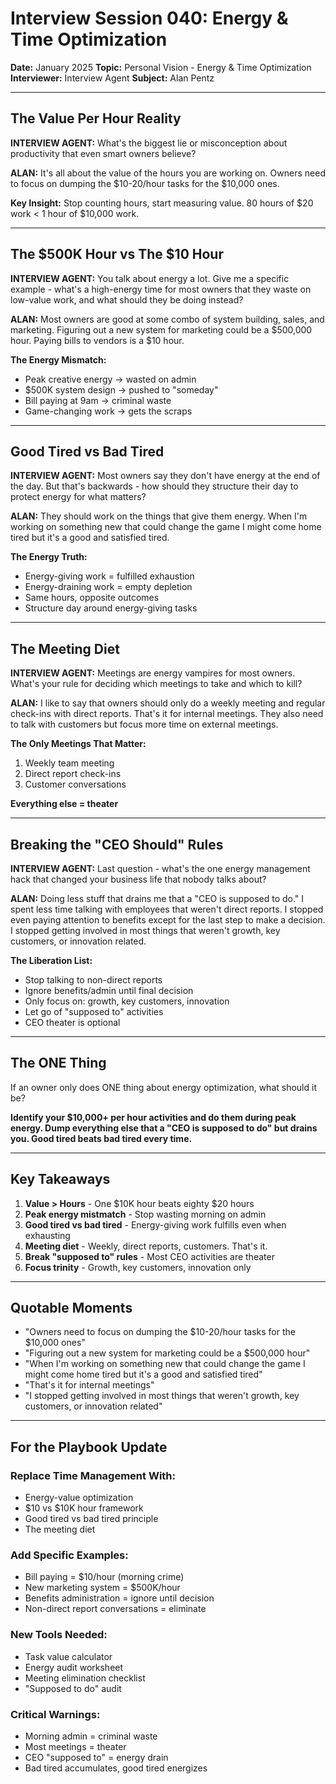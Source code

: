# Interview Session 040: Energy & Time Optimization

**Date:** January 2025
**Topic:** Personal Vision - Energy & Time Optimization
**Interviewer:** Interview Agent
**Subject:** Alan Pentz

---

## The Value Per Hour Reality

**INTERVIEW AGENT:** What's the biggest lie or misconception about productivity that even smart owners believe?

**ALAN:** It's all about the value of the hours you are working on. Owners need to focus on dumping the $10-20/hour tasks for the $10,000 ones.

**Key Insight:** Stop counting hours, start measuring value. 80 hours of $20 work < 1 hour of $10,000 work.

---

## The $500K Hour vs The $10 Hour

**INTERVIEW AGENT:** You talk about energy a lot. Give me a specific example - what's a high-energy time for most owners that they waste on low-value work, and what should they be doing instead?

**ALAN:** Most owners are good at some combo of system building, sales, and marketing. Figuring out a new system for marketing could be a $500,000 hour. Paying bills to vendors is a $10 hour.

**The Energy Mismatch:**
- Peak creative energy → wasted on admin
- $500K system design → pushed to "someday"
- Bill paying at 9am → criminal waste
- Game-changing work → gets the scraps

---

## Good Tired vs Bad Tired

**INTERVIEW AGENT:** Most owners say they don't have energy at the end of the day. But that's backwards - how should they structure their day to protect energy for what matters?

**ALAN:** They should work on the things that give them energy. When I'm working on something new that could change the game I might come home tired but it's a good and satisfied tired.

**The Energy Truth:**
- Energy-giving work = fulfilled exhaustion
- Energy-draining work = empty depletion
- Same hours, opposite outcomes
- Structure day around energy-giving tasks

---

## The Meeting Diet

**INTERVIEW AGENT:** Meetings are energy vampires for most owners. What's your rule for deciding which meetings to take and which to kill?

**ALAN:** I like to say that owners should only do a weekly meeting and regular check-ins with direct reports. That's it for internal meetings. They also need to talk with customers but focus more time on external meetings.

**The Only Meetings That Matter:**
1. Weekly team meeting
2. Direct report check-ins
3. Customer conversations

**Everything else = theater**

---

## Breaking the "CEO Should" Rules

**INTERVIEW AGENT:** Last question - what's the one energy management hack that changed your business life that nobody talks about?

**ALAN:** Doing less stuff that drains me that a "CEO is supposed to do." I spent less time talking with employees that weren't direct reports. I stopped even paying attention to benefits except for the last step to make a decision. I stopped getting involved in most things that weren't growth, key customers, or innovation related.

**The Liberation List:**
- Stop talking to non-direct reports
- Ignore benefits/admin until final decision
- Only focus on: growth, key customers, innovation
- Let go of "supposed to" activities
- CEO theater is optional

---

## The ONE Thing

If an owner only does ONE thing about energy optimization, what should it be?

**Identify your $10,000+ per hour activities and do them during peak energy. Dump everything else that a "CEO is supposed to do" but drains you. Good tired beats bad tired every time.**

---

## Key Takeaways

1. **Value > Hours** - One $10K hour beats eighty $20 hours
2. **Peak energy mistmatch** - Stop wasting morning on admin
3. **Good tired vs bad tired** - Energy-giving work fulfills even when exhausting
4. **Meeting diet** - Weekly, direct reports, customers. That's it.
5. **Break "supposed to" rules** - Most CEO activities are theater
6. **Focus trinity** - Growth, key customers, innovation only

---

## Quotable Moments

- "Owners need to focus on dumping the $10-20/hour tasks for the $10,000 ones"
- "Figuring out a new system for marketing could be a $500,000 hour"
- "When I'm working on something new that could change the game I might come home tired but it's a good and satisfied tired"
- "That's it for internal meetings"
- "I stopped getting involved in most things that weren't growth, key customers, or innovation related"

---

## For the Playbook Update

### Replace Time Management With:
- Energy-value optimization
- $10 vs $10K hour framework
- Good tired vs bad tired principle
- The meeting diet

### Add Specific Examples:
- Bill paying = $10/hour (morning crime)
- New marketing system = $500K/hour
- Benefits administration = ignore until decision
- Non-direct report conversations = eliminate

### New Tools Needed:
- Task value calculator
- Energy audit worksheet
- Meeting elimination checklist
- "Supposed to do" audit

### Critical Warnings:
- Morning admin = criminal waste
- Most meetings = theater
- CEO "supposed to" = energy drain
- Bad tired accumulates, good tired energizes
